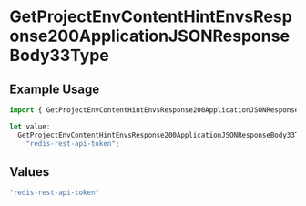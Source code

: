 # GetProjectEnvContentHintEnvsResponse200ApplicationJSONResponseBody33Type

## Example Usage

```typescript
import { GetProjectEnvContentHintEnvsResponse200ApplicationJSONResponseBody33Type } from "@simplesagar/vercel/models/getprojectenvop.js";

let value:
  GetProjectEnvContentHintEnvsResponse200ApplicationJSONResponseBody33Type =
    "redis-rest-api-token";
```

## Values

```typescript
"redis-rest-api-token"
```